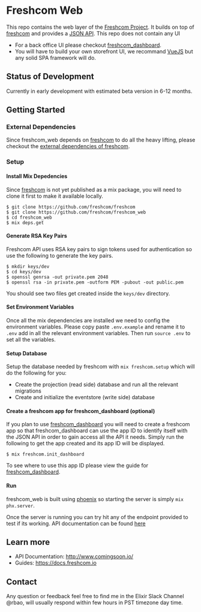 # Freshcom Web

This repo contains the web layer of the [Freshcom Project](https://github.com/freshcom/freshcom). It builds on top of [freshcom](https://github.com/freshcom/freshcom) and provides a [JSON API](https://jsonapi.org/). This repo does not contain any UI

- For a back office UI please checkout [freshcom_dashboard](https://github.com/freshcom/freshcom_dashboard).
- You will have to build your own storefront UI, we recommand [VueJS](https://vuejs.org/) but any solid SPA framework will do.

## Status of Development

Currently in early development with estimated beta version in 6-12 months.

## Getting Started

### External Dependencies

Since freshcom_web depends on [freshcom](https://github.com/freshcom/freshcom) to do all the heavy lifting, please checkout the [external dependencies of freshcom](https://github.com/freshcom/freshcom).

### Setup

#### Install Mix Depedencies

Since [freshcom](https://github.com/freshcom/freshcom) is not yet published as a mix package, you will need to clone it first to make it available locally.

```
$ git clone https://github.com/freshcom/freshcom
$ git clone https://github.com/freshcom/freshcom_web
$ cd freshcom_web
$ mix deps.get
```

#### Generate RSA Key Pairs

Freshcom API uses RSA key pairs to sign tokens used for authentication so use the following to generate the key pairs.

```
$ mkdir keys/dev
$ cd keys/dev
$ openssl genrsa -out private.pem 2048
$ openssl rsa -in private.pem -outform PEM -pubout -out public.pem
```

You should see two files get created inside the `keys/dev` directory.

#### Set Environment Variables

Once all the mix dependencies are installed we need to config the environment variables. Please copy paste `.env.example` and rename it to `.env` add in all the relevant environment variables. Then run `source .env` to set all the variables.

#### Setup Database

Setup the database needed by freshcom with `mix freshcom.setup` which will do the following for you:

- Create the projection (read side) database and run all the relevant migrations
- Create and initialize the eventstore (write side) database

#### Create a freshcom app for freshcom_dashboard (optional)

If you plan to use [freshcom_dashboard](https://github.com/freshcom/freshcom_dashboard) you will need to create a freshcom app so that freshcom_dashboard can use the app ID to identify itself with the JSON API in order to gain access all the API it needs. Simply run the following to get the app created and its app ID will be displayed.

```
$ mix freshcom.init_dashboard
```

To see where to use this app ID please view the guide for [freshcom_dashboard](https://github.com/freshcom/freshcom_dashboard).

#### Run

freshcom_web is built using [phoenix](https://phoenixframework.org/) so starting the server is simply ```mix phx.server```.

Once the server is running you can try hit any of the endpoint provided to test if its working. API documentation can be found [here]()

#### 


## Learn more

  * API Documentation: http://www.comingsoon.io/
  * Guides: https://docs.freshcom.io

## Contact

Any question or feedback feel free to find me in the Elixir Slack Channel @rbao, will usually respond within few hours in PST timezone day time.
